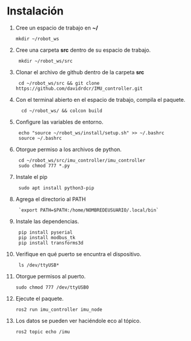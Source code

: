 # Instalación
1. Cree un espacio de trabajo en **~/**

	   mkdir ~/robot_ws
2. Cree una carpeta **src** dentro de su espacio de trabajo.

	    mkdir ~/robot_ws/src

3. Clonar el archivo de github dentro de la carpeta **src**
	
	    cd ~/robot_ws/src && git clone https://github.com/davidrdcr/IMU_controller.git
	    
4. Con el terminal abierto en el espacio de trabajo, compila el paquete.

		 cd ~/robot_ws/ && colcon build
		
5. Configure las variables de entorno.

		echo "source ~/robot_ws/install/setup.sh" >> ~/.bashrc
		source ~/.bashrc

6. Otorgue permiso a los archivos de python.

		cd ~/robot_ws/src/imu_controller/imu_controller
		sudo chmod 777 *.py
	
7. Instale el pip

		sudo apt install python3-pip
		
8. Agrega el directorio al PATH

		`export PATH=$PATH:/home/NOMBREDEUSUARIO/.local/bin`

8. Instale las dependencias.

	    pip install pyserial
	    pip install modbus_tk
	    pip install transforms3d
		
9. Verifique en qué puerto se encuntra el dispositivo.

		ls /dev/ttyUSB* 
	    
10. Otorgue permisos al puerto.

		sudo chmod 777 /dev/ttyUSB0
 

11. Ejecute el paquete.

		ros2 run imu_controller imu_node

12. Los datos se pueden ver haciéndole eco al tópico.

		ros2 topic echo /imu
